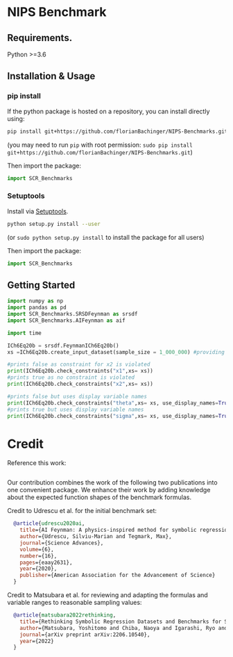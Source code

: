 # NIPS Benchmark



## Requirements.

Python >=3.6

## Installation & Usage
### pip install

If the python package is hosted on a repository, you can install directly using:

```sh
pip install git+https://github.com/florianBachinger/NIPS-Benchmarks.git
```
(you may need to run `pip` with root permission: `sudo pip install git+https://github.com/florianBachinger/NIPS-Benchmarks.git`)

Then import the package:
```python
import SCR_Benchmarks
```

### Setuptools

Install via [Setuptools](http://pypi.python.org/pypi/setuptools).

```sh
python setup.py install --user
```
(or `sudo python setup.py install` to install the package for all users)

Then import the package:
```python
import SCR_Benchmarks
```

## Getting Started

```python
import numpy as np
import pandas as pd
import SCR_Benchmarks.SRSDFeynman as srsdf
import SCR_Benchmarks.AIFeynman as aif

import time

ICh6Eq20b = srsdf.FeynmanICh6Eq20b()
xs =ICh6Eq20b.create_input_dataset(sample_size = 1_000_000) #providing the sample_size is optional

#prints false as constraint for x2 is violated
print(ICh6Eq20b.check_constraints("x1",xs= xs))
#prints true as no constraint is violated
print(ICh6Eq20b.check_constraints("x2",xs= xs))

#prints false but uses display variable names
print(ICh6Eq20b.check_constraints("theta",xs= xs, use_display_names=True))
#prints true but uses display variable names
print(ICh6Eq20b.check_constraints("sigma",xs= xs, use_display_names=True))
```
# Credit
Reference this work:
```bibtex

```
Our contribution combines the work of the following two publications into one convenient package.
We enhance their work by adding knowledge about the expected function shapes of the benchmark formulas. 

Credit to Udrescu et al. for the initial benchmark set:
```bibtex
  @article{udrescu2020ai,
    title={AI Feynman: A physics-inspired method for symbolic regression},
    author={Udrescu, Silviu-Marian and Tegmark, Max},
    journal={Science Advances},
    volume={6},
    number={16},
    pages={eaay2631},
    year={2020},
    publisher={American Association for the Advancement of Science}
  }
```

Credit to Matsubara et al. for reviewing and adapting the formulas and variable ranges to reasonable sampling values:
```bibtex
  @article{matsubara2022rethinking,
    title={Rethinking Symbolic Regression Datasets and Benchmarks for Scientific Discovery},
    author={Matsubara, Yoshitomo and Chiba, Naoya and Igarashi, Ryo and Tatsunori, Taniai and Ushiku, Yoshitaka},
    journal={arXiv preprint arXiv:2206.10540},
    year={2022}
  }
```
